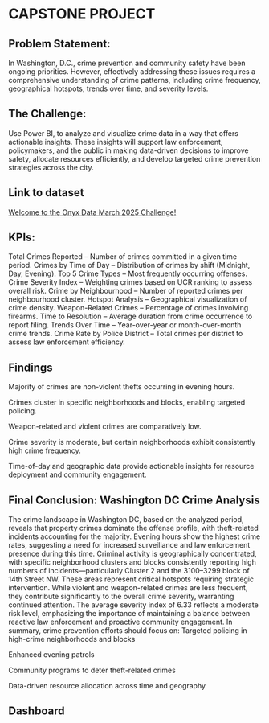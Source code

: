 # CAPSTONE PROJECT
## Problem Statement:
In Washington, D.C., crime prevention and community safety have been ongoing priorities. However, effectively addressing these issues requires a comprehensive understanding of crime patterns, including crime frequency, geographical hotspots, trends over time, and severity levels.
## The Challenge:
Use Power BI, to analyze and visualize crime data in a way that offers actionable insights. These insights will support law enforcement, policymakers, and the public in making data-driven decisions to improve safety, allocate resources efficiently, and develop targeted crime prevention strategies across the city.
## Link to dataset
[Welcome to the Onyx Data March 2025 Challenge!](https://zoomcharts.com/en/microsoft-power-bi-custom-visuals/challenges/onyx-data-march-2025)
## KPIs:
Total Crimes Reported – Number of crimes committed in a given time period.
Crimes by Time of Day – Distribution of crimes by shift (Midnight, Day, Evening).
Top 5 Crime Types – Most frequently occurring offenses.
Crime Severity Index – Weighting crimes based on UCR ranking to assess overall risk.
Crime by Neighbourhood – Number of reported crimes per neighbourhood cluster.
Hotspot Analysis – Geographical visualization of crime density.
Weapon-Related Crimes – Percentage of crimes involving firearms.
Time to Resolution – Average duration from crime occurrence to report filing.
Trends Over Time – Year-over-year or month-over-month crime trends.
Crime Rate by Police District – Total crimes per district to assess law enforcement efficiency.
## Findings
Majority of crimes are non-violent thefts occurring in evening hours.

Crimes cluster in specific neighborhoods and blocks, enabling targeted policing.

Weapon-related and violent crimes are comparatively low.

Crime severity is moderate, but certain neighborhoods exhibit consistently high crime frequency.

Time-of-day and geographic data provide actionable insights for resource deployment and community engagement.
## Final Conclusion: Washington DC Crime Analysis
The crime landscape in Washington DC, based on the analyzed period, reveals that property crimes dominate the offense profile, with theft-related incidents accounting for the majority. Evening hours show the highest crime rates, suggesting a need for increased surveillance and law enforcement presence during this time.
Criminal activity is geographically concentrated, with specific neighborhood clusters and blocks consistently reporting high numbers of incidents—particularly Cluster 2 and the 3100–3299 block of 14th Street NW. These areas represent critical hotspots requiring strategic intervention.
While violent and weapon-related crimes are less frequent, they contribute significantly to the overall crime severity, warranting continued attention. The average severity index of 6.33 reflects a moderate risk level, emphasizing the importance of maintaining a balance between reactive law enforcement and proactive community engagement.
In summary, crime prevention efforts should focus on:
Targeted policing in high-crime neighborhoods and blocks

Enhanced evening patrols

Community programs to deter theft-related crimes

Data-driven resource allocation across time and geography

## Dashboard
